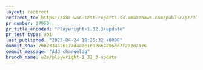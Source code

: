 ```yaml
---
layout: redirect
redirect_to: https://a8c-woo-test-reports.s3.amazonaws.com/public/pr/37950/api/index.html
pr_number: 37950
pr_title_encoded: "Playwright+1.32.3+update"
pr_test_type: api
last_published: "2023-04-24 10:25:32 +0000"
commit_sha: 79b233447617adaa0c1692664a96dd7f2a2d4176
commit_message: "Add changelog"
branch_name: e2e/playwright-1_32_3-update
---
```

